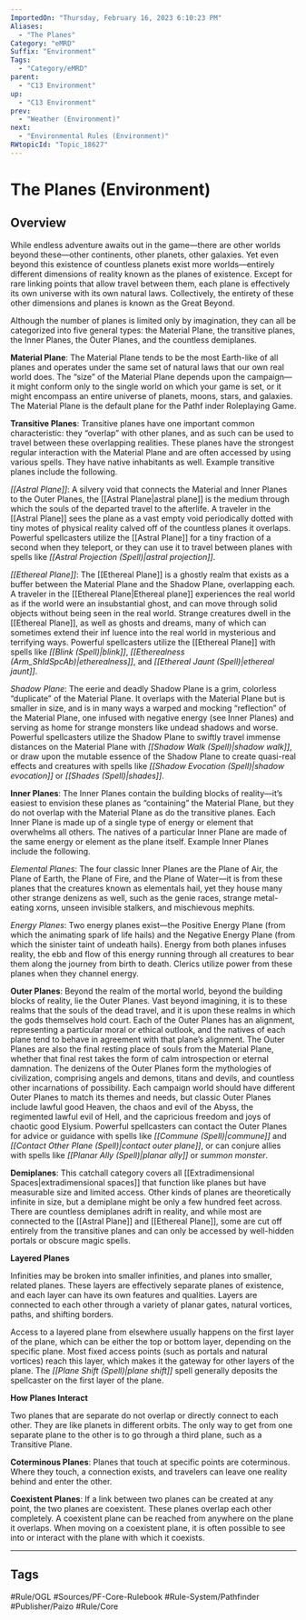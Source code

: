 ```yaml
---
ImportedOn: "Thursday, February 16, 2023 6:10:23 PM"
Aliases:
  - "The Planes"
Category: "eMRD"
Suffix: "Environment"
Tags:
  - "Category/eMRD"
parent:
  - "C13 Environment"
up:
  - "C13 Environment"
prev:
  - "Weather (Environment)"
next:
  - "Environmental Rules (Environment)"
RWtopicId: "Topic_18627"
---
```

# The Planes (Environment)
## Overview
While endless adventure awaits out in the game—there are other worlds beyond these—other continents, other planets, other galaxies. Yet even beyond this existence of countless planets exist more worlds—entirely different dimensions of reality known as the planes of existence. Except for rare linking points that allow travel between them, each plane is effectively its own universe with its own natural laws. Collectively, the entirety of these other dimensions and planes is known as the Great Beyond.

Although the number of planes is limited only by imagination, they can all be categorized into five general types: the Material Plane, the transitive planes, the Inner Planes, the Outer Planes, and the countless demiplanes.

**Material Plane**: The Material Plane tends to be the most Earth-like of all planes and operates under the same set of natural laws that our own real world does. The “size” of the Material Plane depends upon the campaign—it might conform only to the single world on which your game is set, or it might encompass an entire universe of planets, moons, stars, and galaxies. The Material Plane is the default plane for the Pathf inder Roleplaying Game.

**Transitive Planes**: Transitive planes have one important common characteristic: they “overlap” with other planes, and as such can be used to travel between these overlapping realities. These planes have the strongest regular interaction with the Material Plane and are often accessed by using various spells. They have native inhabitants as well. Example transitive planes include the following.

*[[Astral Plane]]*: A silvery void that connects the Material and Inner Planes to the Outer Planes, the [[Astral Plane|astral plane]] is the medium through which the souls of the departed travel to the afterlife. A traveler in the [[Astral Plane]] sees the plane as a vast empty void periodically dotted with tiny motes of physical reality calved off of the countless planes it overlaps. Powerful spellcasters utilize the [[Astral Plane]] for a tiny fraction of a second when they teleport, or they can use it to travel between planes with spells like *[[Astral Projection (Spell)|astral projection]]*.

*[[Ethereal Plane]]*: The [[Ethereal Plane]] is a ghostly realm that exists as a buffer between the Material Plane and the Shadow Plane, overlapping each. A traveler in the [[Ethereal Plane|Ethereal plane]] experiences the real world as if the world were an insubstantial ghost, and can move through solid objects without being seen in the real world. Strange creatures dwell in the [[Ethereal Plane]], as well as ghosts and dreams, many of which can sometimes extend their inf luence into the real world in mysterious and terrifying ways. Powerful spellcasters utilize the [[Ethereal Plane]] with spells like *[[Blink (Spell)|blink]]*, *[[Etherealness (Arm_ShldSpcAb)|etherealness]]*, and *[[Ethereal Jaunt (Spell)|ethereal jaunt]]*.

*Shadow Plane*: The eerie and deadly Shadow Plane is a grim, colorless “duplicate” of the Material Plane. It overlaps with the Material Plane but is smaller in size, and is in many ways a warped and mocking “reflection” of the Material Plane, one infused with negative energy (see Inner Planes) and serving as home for strange monsters like undead shadows and worse. Powerful spellcasters utilize the Shadow Plane to swiftly travel immense distances on the Material Plane with *[[Shadow Walk (Spell)|shadow walk]]*, or draw upon the mutable essence of the Shadow Plane to create quasi-real effects and creatures with spells like *[[Shadow Evocation (Spell)|shadow evocation]]* or *[[Shades (Spell)|shades]]*.

**Inner Planes**: The Inner Planes contain the building blocks of reality—it’s easiest to envision these planes as “containing” the Material Plane, but they do not overlap with the Material Plane as do the transitive planes. Each Inner Plane is made up of a single type of energy or element that overwhelms all others. The natives of a particular Inner Plane are made of the same energy or element as the plane itself. Example Inner Planes include the following.

*Elemental Planes*: The four classic Inner Planes are the Plane of Air, the Plane of Earth, the Plane of Fire, and the Plane of Water—it is from these planes that the creatures known as elementals hail, yet they house many other strange denizens as well, such as the genie races, strange metal-eating xorns, unseen invisible stalkers, and mischievous mephits.

*Energy Planes*: Two energy planes exist—the Positive Energy Plane (from which the animating spark of life hails) and the Negative Energy Plane (from which the sinister taint of undeath hails). Energy from both planes infuses reality, the ebb and flow of this energy running through all creatures to bear them along the journey from birth to death. Clerics utilize power from these planes when they channel energy.

**Outer Planes**: Beyond the realm of the mortal world, beyond the building blocks of reality, lie the Outer Planes. Vast beyond imagining, it is to these realms that the souls of the dead travel, and it is upon these realms in which the gods themselves hold court. Each of the Outer Planes has an alignment, representing a particular moral or ethical outlook, and the natives of each plane tend to behave in agreement with that plane’s alignment. The Outer Planes are also the final resting place of souls from the Material Plane, whether that final rest takes the form of calm introspection or eternal damnation. The denizens of the Outer Planes form the mythologies of civilization, comprising angels and demons, titans and devils, and countless other incarnations of possibility. Each campaign world should have different Outer Planes to match its themes and needs, but classic Outer Planes include lawful good Heaven, the chaos and evil of the Abyss, the regimented lawful evil of Hell, and the capricious freedom and joys of chaotic good Elysium. Powerful spellcasters can contact the Outer Planes for advice or guidance with spells like *[[Commune (Spell)|commune]]* and *[[Contact Other Plane (Spell)|contact outer plane]]*, or can conjure allies with spells like *[[Planar Ally (Spell)|planar ally]]* or *summon monster*.

**Demiplanes**: This catchall category covers all [[Extradimensional Spaces|extradimensional spaces]] that function like planes but have measurable size and limited access. Other kinds of planes are theoretically infinite in size, but a demiplane might be only a few hundred feet across. There are countless demiplanes adrift in reality, and while most are connected to the [[Astral Plane]] and [[Ethereal Plane]], some are cut off entirely from the transitive planes and can only be accessed by well-hidden portals or obscure magic spells.

**Layered Planes**

Infinities may be broken into smaller infinities, and planes into smaller, related planes. These layers are effectively separate planes of existence, and each layer can have its own features and qualities. Layers are connected to each other through a variety of planar gates, natural vortices, paths, and shifting borders.

Access to a layered plane from elsewhere usually happens on the first layer of the plane, which can be either the top or bottom layer, depending on the specific plane. Most fixed access points (such as portals and natural vortices) reach this layer, which makes it the gateway for other layers of the plane. The *[[Plane Shift (Spell)|plane shift]]* spell generally deposits the spellcaster on the first layer of the plane.

**How Planes Interact**

Two planes that are separate do not overlap or directly connect to each other. They are like planets in different orbits. The only way to get from one separate plane to the other is to go through a third plane, such as a Transitive Plane.

**Coterminous Planes**: Planes that touch at specific points are coterminous. Where they touch, a connection exists, and travelers can leave one reality behind and enter the other.

**Coexistent Planes**: If a link between two planes can be created at any point, the two planes are coexistent. These planes overlap each other completely. A coexistent plane can be reached from anywhere on the plane it overlaps. When moving on a coexistent plane, it is often possible to see into or interact with the plane with which it coexists.


---
## Tags
#Rule/OGL #Sources/PF-Core-Rulebook #Rule-System/Pathfinder #Publisher/Paizo #Rule/Core

